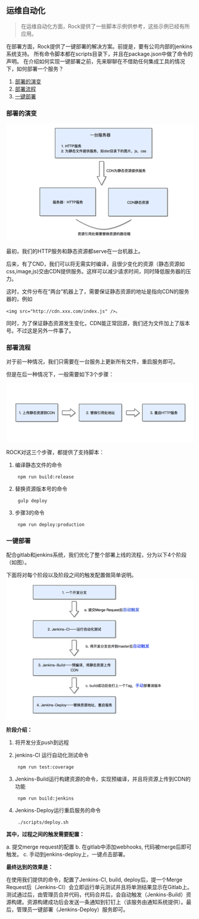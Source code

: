 ## 运维自动化

> 在运维自动化方面，Rock提供了一些脚本示例供参考，这些示例已经有所应用。

在部署方面，Rock提供了一键部署的解决方案。前提是，要有公司内部的jenkins系统支持。
所有命令脚本都在scripts目录下，并且在package.json中做了命令的声明。
在介绍如何实现一键部署之前，先来聊聊在不借助任何集成工具的情况下，如何部署一个服务？

1. <a href="#部署的演变">部署的演变</a>
2. <a href="#部署流程">部署流程</a>
3. <a href="#一键部署">一键部署</a>

### <a name="部署的演变">部署的演变</a>

![部署的演变](/docs/image/deployment-evolution.png)

最初，我们的HTTP服务和静态资源都serve在一台机器上。

后来，有了CND，我们可以将无需实时编译，且很少变化的资源（静态资源如css,image,js)交由CDN提供服务。这样可以减少请求时间，同时降低服务器的压力。

这时，文件分布在“两台”机器上了，需要保证静态资源的地址是指向CDN的服务器的，例如

	<img src="http://cdn.xxx.com/index.js" />。

同时，为了保证静态资源发生变化，CDN能正常回源，我们还为文件加上了版本号。不过这是另外一件事了。

### <a name="部署流程">部署流程</a>
对于前一种情况，我们只需要在一台服务上更新所有文件，重启服务即可。

但是在后一种情况下，一般需要如下3个步骤：

![部署的演变](/docs/image/deployment-process.png)

ROCK对这三个步骤，都提供了支持脚本：

1. 编译静态文件的命令

		npm run build:release
3. 替换资源版本号的命令

		gulp deploy

2. 步骤3的命令

		npm run deploy:production

### <a name="一键部署">一键部署</a>
配合gitlab和jenkins系统，我们优化了整个部署上线的流程，分为以下4个阶段（如图）。

下面将对每个阶段以及阶段之间的触发配置做简单说明。
![部署的演变](/docs/image/deployment-quick.png)

**阶段介绍：**

1. 将开发分支push到远程
2. jenkins-CI 运行自动化测试命令

		npm run test:coverage

3. Jenkins-Build运行构建资源的命令，实现预编译，并且将资源上传到CDN的功能

		npm run build:jenkins

4. Jenkins-Deploy运行重启服务的命令


		./scripts/deploy.sh

**其中，过程之间的触发需要配置：**

a. 提交merge request的配置
b. 在gitlab中添加webhooks, 代码被merge后即可触发。
c. 手动到jenkins-deploy上，一键点击部署。

**最终达到的效果是：**

在使用我们提供的命令，配置了Jenkins-CI, build, deploy后，提一个Merge Request后（Jenkins-CI）会立即运行单元测试并且将单测结果显示在Gitlab上。测试通过后，由管理员合并代码，代码合并后，会自动触发（Jenkins-Build）资源构建。资源构建成功后会发送一条通知到钉钉上（该服务由通知系统提供）。最后，管理员一键部署（Jenkins-Deploy）服务即可。
